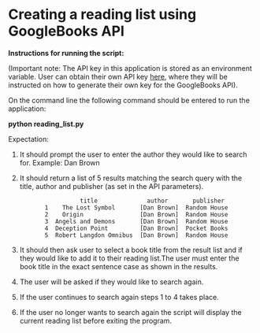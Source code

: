 # Creating a reading list using GoogleBooks API

**Instructions for running the script:**

(Important note: The API key in this application is stored as an environment variable. User can obtain their own API key [here](https://developers.google.com/books/docs/v1/using#APIKey), where they will be instructed on how to generate their own key for the GoogleBooks API).

On the command line the following command should be entered to run the application:

**python reading_list.py**


Expectation:
1) It should prompt the user to enter the author they would like to search for. Example: Dan Brown

2) It should return a list of 5 results matching the search query with the title, author and publisher (as set in the API parameters).

                        title              author       publisher
              1    The Lost Symbol       [Dan Brown]  Random House
              2    Origin                [Dan Brown]  Random House
              3  Angels and Demons       [Dan Brown]  Random House
              4  Deception Point         [Dan Brown]  Pocket Books
              5  Robert Langdon Omnibus  [Dan Brown]  Random House

3) It should then ask user to select a book title from the result list and if they would like to add it to their reading list.The user must enter the book title in the exact sentence case as shown in the results.

4) The user will be asked if they would like to search again.

5) If the user continues to search again steps 1 to 4 takes place.

6) If the user no longer wants to search again the script will display the current reading list before exiting the program.
